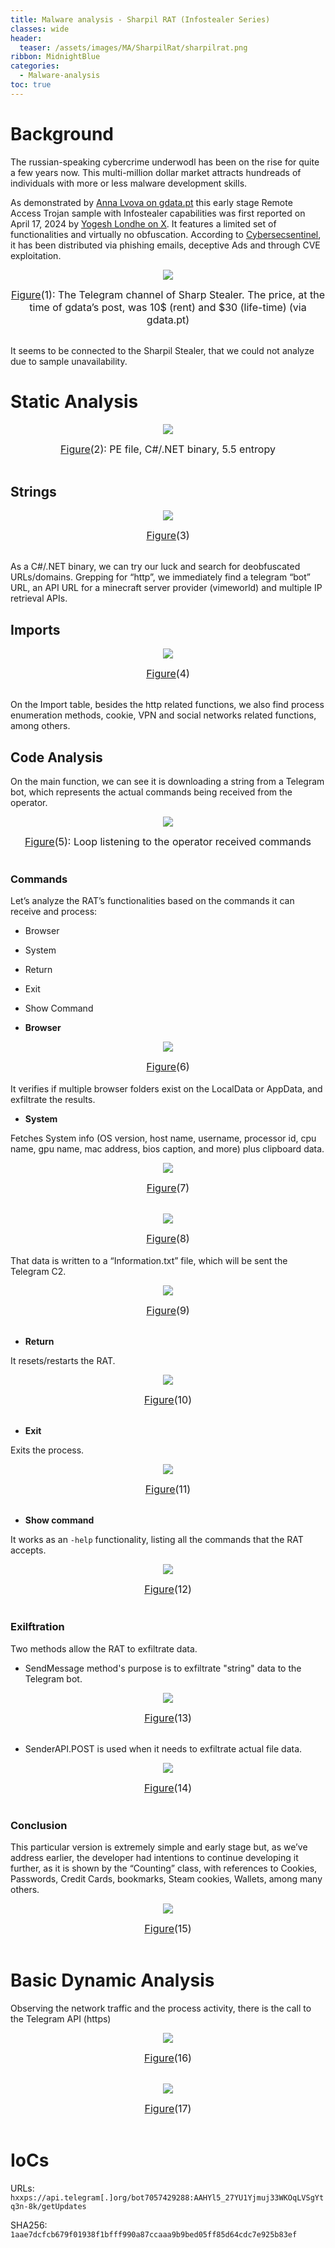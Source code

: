 ```yaml
---
title: Malware analysis - Sharpil RAT (Infostealer Series)
classes: wide
header:
  teaser: /assets/images/MA/SharpilRat/sharpilrat.png
ribbon: MidnightBlue
categories:
  - Malware-analysis
toc: true
---
```


# Background
The russian-speaking cybercrime underwodl has been on the rise for quite a few years now. This multi-million dollar market attracts hundreads of individuals with more or less malware development skills. 

As demonstrated by [Anna Lvova on gdata.pt](https://www.gdata.pt/blog/2024/04/37894-sharp-info-stealer) this early stage Remote Access Trojan sample with Infostealer capabilities was first reported on April 17, 2024 by [Yogesh Londhe on X](https://x.com/suyog41/status/1780492021846921503). It features a limited set of functionalities and virtually no obfuscation. According to [Cybersecsentinel](https://cybersecsentinel.com/sharpil-rat-malware/), it has been distributed via phishing emails, deceptive Ads and through CVE exploitation.
<p align="center">
  <img src="\assets\images\MA\SharpilRat\1.png" />
</p>
<center><font size="3"> <u>Figure</u>(1): The Telegram channel of Sharp Stealer. The price, at the time of gdata’s post, was 10$ (rent) and $30 (life-time) (via gdata.pt)<u></u> </font></center>
<br>

It seems to be connected to the Sharpil Stealer, that we could not analyze due to sample unavailability.

# Static Analysis
<p align="center">
  <img src="\assets\images\MA\SharpilRat\2.png" />
</p>
<center><font size="3"> <u>Figure</u>(2): PE file, C#/.NET binary, 5.5 entropy <u></u> </font></center>
<br>

## Strings

<p align="center">
  <img src="\assets\images\MA\SharpilRat\3.png" />
</p>
<center><font size="3"> <u>Figure</u>(3)  <u></u> </font></center>
<br>

As a C#/.NET binary, we can try our luck and search for deobfuscated URLs/domains. Grepping for “http”, we immediately find a telegram “bot” URL, an API URL for a minecraft server provider (vimeworld) and multiple IP retrieval APIs.
## Imports

<p align="center">
  <img src="\assets\images\MA\SharpilRat\4.png" />
</p>
<center><font size="3"> <u>Figure</u>(4) <u></u> </font></center>
<br>

On the Import table, besides the http related functions, we also find process enumeration methods, cookie, VPN and social networks related functions, among others.

## Code Analysis
On the main function, we can see it is downloading a string from a Telegram bot, which represents the actual commands being received from the operator.
<p align="center">
  <img src="\assets\images\MA\SharpilRat\5.png" />
</p>
<center><font size="3"> <u>Figure</u>(5): Loop listening to the operator received commands <u></u> </font></center>
<br>

### Commands
Let’s analyze the RAT’s functionalities based on the commands it can receive and process:
- Browser
- System
- Return
- Exit
- Show Command

- **Browser**

<p align="center">
  <img src="\assets\images\MA\SharpilRat\6.png" />
</p>
<center><font size="3"> <u>Figure</u>(6)<u></u> </font></center>
<br>
It verifies if multiple browser folders exist on the LocalData or AppData, and exfiltrate the results.

- **System**

Fetches System info (OS version, host name, username, processor id, cpu name, gpu name, mac address, bios caption, and more) plus clipboard data.
<p align="center">
  <img src="\assets\images\MA\SharpilRat\7.png" />
</p>
<center><font size="3"> <u>Figure</u>(7) <u></u> </font></center>
<br>
<p align="center">
  <img src="\assets\images\MA\SharpilRat\8.png" />
</p>
<center><font size="3"> <u>Figure</u>(8) <u></u> </font></center>
<br>
That data is written to a “Information.txt” file, which will be sent the Telegram C2.
<p align="center">
  <img src="\assets\images\MA\SharpilRat\9.png" />
</p>
<center><font size="3"> <u>Figure</u>(9) <u></u> </font></center>
<br>

- **Return**

It resets/restarts the RAT.
<p align="center">
  <img src="\assets\images\MA\SharpilRat\10.png" />
</p>
<center><font size="3"> <u>Figure</u>(10) <u></u> </font></center>
<br>

- **Exit**
  
Exits the process.
<p align="center">
  <img src="\assets\images\MA\SharpilRat\11.png" />
</p>
<center><font size="3"> <u>Figure</u>(11) <u></u> </font></center>
<br>

- **Show command**

It works as an `-help` functionality, listing all the commands that the RAT accepts.
<p align="center">
  <img src="\assets\images\MA\SharpilRat\12.png" />
</p>
<center><font size="3"> <u>Figure</u>(12) <u></u> </font></center>
<br>

### Exilftration
Two methods allow the RAT to exfiltrate data.
- SendMessage method's purpose is to exfiltrate "string" data to the Telegram bot.
<p align="center">
  <img src="\assets\images\MA\SharpilRat\13.png" />
</p>
<center><font size="3"> <u>Figure</u>(13) <u></u> </font></center>
<br>

- SenderAPI.POST is used when it needs to exfiltrate actual file data.
<p align="center">
  <img src="\assets\images\MA\SharpilRat\14.png" />
</p>
<center><font size="3"> <u>Figure</u>(14) <u></u> </font></center>
<br>

### Conclusion
This particular version is extremely simple and early stage but, as we’ve address earlier, the developer had intentions to continue developing it further, as it is shown by the “Counting” class, with references to Cookies, Passwords, Credit Cards, bookmarks, Steam cookies, Wallets, among many others.
<p align="center">
  <img src="\assets\images\MA\SharpilRat\15.png" />
</p>
<center><font size="3"> <u>Figure</u>(15) <u></u> </font></center>
<br>

# Basic Dynamic Analysis
Observing the network traffic and the process activity, there is the call to the Telegram API (https) 
<p align="center">
  <img src="\assets\images\MA\SharpilRat\16.png" />
</p>
<center><font size="3"> <u>Figure</u>(16) <u></u> </font></center>
<br>
<p align="center">
  <img src="\assets\images\MA\SharpilRat\17.png" />
</p>
<center><font size="3"> <u>Figure</u>(17) <u></u> </font></center>
<br>

# IoCs
URLs: 
`hxxps://api.telegram[.]org/bot7057429288:AAHYl5_27YU1Yjmuj33WKOqLVSgYtq3n-8k/getUpdates`

SHA256: 
`1aae7dcfcb679f01938f1bfff990a87ccaaa9b9bed05ff85d64cdc7e925b83ef`
